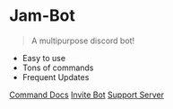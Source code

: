 # Jam-Bot

> A multipurpose discord bot!

- Easy to use
- Tons of commands
- Frequent Updates

[Command Docs](/commands/general)
[Invite Bot](https://discord.com/oauth2/authorize?client_id=785582588071772160&scope=bot%20applications.commands&permissions=8)
[Support Server](https://discord.gg/985yaqxPuy)
